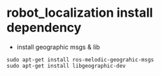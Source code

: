 # robot_localization install dependency

- install geographic msgs & lib
```
sudo apt-get install ros-melodic-geograhic-msgs
sudo apt-get install libgeographic-dev
```
